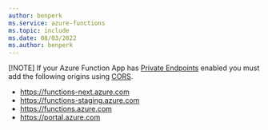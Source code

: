 ```yaml
---
author: benperk
ms.service: azure-functions
ms.topic: include
ms.date: 08/03/2022
ms.author: benperk
---
```

[!NOTE] If your Azure Function App has [Private Endpoints](https://docs.microsoft.com/en-us/azure/azure-functions/functions-create-vnet) enabled you must add the following origins using [CORS](https://docs.microsoft.com/en-us/azure/azure-functions/security-concepts?#restrict-cors-access).

- https://functions-next.azure.com
- https://functions-staging.azure.com
- https://functions.azure.com
- https://portal.azure.com
